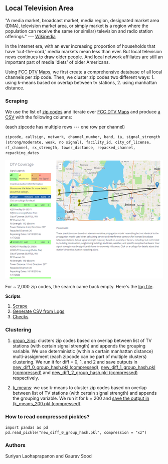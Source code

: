 ## Local Television Area

"A media market, broadcast market, media region, designated market area (DMA), television market area, or simply market is a region where the population can receive the same (or similar) television and radio station offerings." --- [Wikipedia](https://en.wikipedia.org/wiki/Media_market)

In the Internet era, with an ever increasing proportion of households that have 'cut-the-cord,' media markets mean less than ever. But local television news continues to draw older people. And local network affiliates are still an important part of media 'diets' of older Americans. 

Using [FCC DTV Maps](https://www.fcc.gov/media/engineering/dtvmaps), we first create a comprehensive database of all local channels per zip code. Then, we cluster zip codes two different ways: 1. using k-means based on overlap between tv stations, 2. using manhattan distance.

### Scraping

We use the list of [zip codes](data/us_zipcodes.csv) and iterate over [FCC DTV Maps](https://www.fcc.gov/media/engineering/dtvmaps) and produce [a CSV](output/stations.csv) with the following columns:

(each zipcode has multiple rows --- one row per channel)

`zipcode, callsign, network, channel_number, band, ia, signal_strength (strong/moderate, weak, no signal), facility_id, city_of_license, rf_channel, rx_strength, tower_distance, repacked_channel, repacking_dates`

![example](example.png)

For ~ 2,000 zip codes, the search came back empty. Here's the [log file](output/log.zip).

**Scripts**

1. [Scrape](scripts/01_get_data.py)
2. [Generate CSV from Logs](scripts/02_generate_csv_from_logs.py)
3. [Checks](scripts/03_generate_metatdata.py)

### Clustering

1. [group_zips](scripts/04_manhattan_distance.ipynb): clusters zip codes based on overlap between list of TV stations (with certain signal strength) and appends the grouping variable. We use deterministic (within a certain manhattan distance) multi-assignment (each zipcode can be part of multiple clusters) clustering. We run it for diff = 0, 1, and 2 and save outputs in [new_diff_0_group_hash.pkl (compressed)](output/new_diff_0_group_hash.pkl), [new_diff_1_group_hash.pkl (compressed)](output/new_diff_1_group_hash.pkl) and [new_diff_2_group_hash.pkl (compressed)](output/new_diff_2_group_hash.pkl) respectively.

2. [k_means](scripts/05_k_means.ipynb): we use k-means to cluster zip codes based on overlap between list of TV stations (with certain signal strength) and appends the grouping variable. We run it for k = 200 and [save the output in (k_means_200.pkl (compressed)](output/k_means_200.pkl).

### How to read compressed pickles?

```
import pandas as pd
pd.read_pickle("new_diff_0_group_hash.pkl", compression = "xz")
```

### Authors

Suriyan Laohaprapanon and Gaurav Sood
